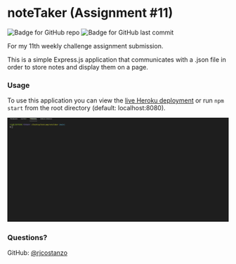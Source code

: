 # noteTaker (Assignment #11)

![Badge for GitHub repo](https://img.shields.io/github/languages/top/rjcostanzo/noteTaker?style=flat&logo=appveyor) ![Badge for GitHub last commit](https://img.shields.io/github/last-commit/rjcostanzo/noteTaker?style=flat&logo=appveyor)

For my 11th weekly challenge assignment submission.

This is a simple Express.js application that communicates with a .json file in order to store notes and display them on a page.

### Usage

To use this application you can view the [live Heroku deployment](https://young-sands-97679.herokuapp.com) or run `npm start` from the root directory (default: localhost:8080).

![GIF Demo](./demo.gif)

### Questions? 

GitHub: [@rjcostanzo](https://api.github.com/users/rjcostanzo)
